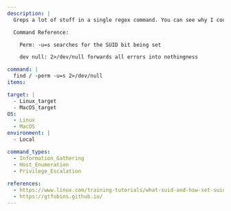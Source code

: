 ```yaml
---
description: |
  Greps a lot of stuff in a single regex command. You can see why I could not remember this one, right? Used to grep interesting info from web pages, for example with cURL. Greps Passwords, Usernames and more interesting things.

  Command Reference:

    Perm: -u=s searches for the SUID bit being set

    dev null: 2>/dev/null forwards all errors into nothingness

command: |
  find / -perm -u=s 2>/dev/null
items:

target: |
  - Linux_target
  - MacOS_target
OS:
  - Linux
  - MacOS
environment: |
  - Local

command_types:
  - Information_Gathering
  - Host_Enumeration
  - Privilege_Escalation
  
references:
  - https://www.linux.com/training-tutorials/what-suid-and-how-set-suid-linuxunix/
  - https://gtfobins.github.io/
---
```

